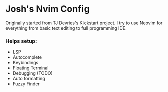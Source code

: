 # Josh's Nvim Config

Originally started from TJ Devries's Kickstart project. I try to use Neovim for everything from basic text editing to full programming IDE.

### Helps setup:

- LSP
- Autocomplete
- Keybindings
- Floating Terminal
- Debugging (TODO)
- Auto formatting
- Fuzzy Finder
